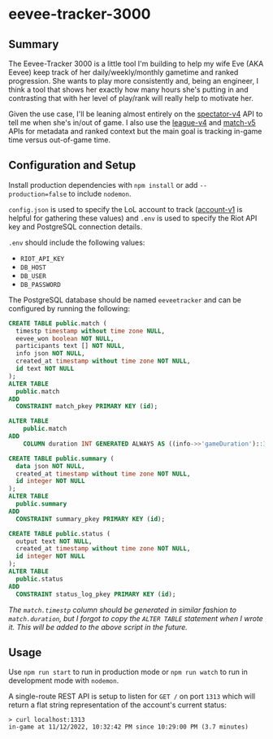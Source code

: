 # eevee-tracker-3000

## Summary
The Eevee-Tracker 3000 is a little tool I'm building to help my wife Eve (AKA Eevee) keep track of her daily/weekly/monthly gametime and ranked progression. She wants to play more consistently and, being an engineer, I think a tool that shows her exactly how many hours she's putting in and contrasting that with her level of play/rank will really help to motivate her.

Given the use case, I'll be leaning almost entirely on the [spectator-v4](https://developer.riotgames.com/apis#spectator-v4) API to tell me when she's in/out of game. I also use the [league-v4](https://developer.riotgames.com/apis#league-v4) and [match-v5](https://developer.riotgames.com/apis#match-v5) APIs for metadata and ranked context but the main goal is tracking in-game time versus out-of-game time.

## Configuration and Setup
Install production dependencies with `npm install` or add `--production=false` to include `nodemon`.

`config.json` is used to specify the LoL account to track ([account-v1](https://developer.riotgames.com/apis#account-v1) is helpful for gathering these values) and `.env` is used to specify the Riot API key and PostgreSQL connection details.

`.env` should include the following values:
- `RIOT_API_KEY`
- `DB_HOST`
- `DB_USER`
- `DB_PASSWORD`

The PostgreSQL database should be named `eeveetracker` and can be configured by running the following:

```sql
CREATE TABLE public.match (
  timestp timestamp without time zone NULL,
  eevee_won boolean NOT NULL,
  participants text [] NOT NULL,
  info json NOT NULL,
  created_at timestamp without time zone NOT NULL,
  id text NOT NULL
);
ALTER TABLE
  public.match
ADD
  CONSTRAINT match_pkey PRIMARY KEY (id);

ALTER TABLE
	public.match
ADD
	COLUMN duration INT GENERATED ALWAYS AS ((info->>'gameDuration')::INT) STORED;

CREATE TABLE public.summary (
  data json NOT NULL,
  created_at timestamp without time zone NOT NULL,
  id integer NOT NULL
);
ALTER TABLE
  public.summary
ADD
  CONSTRAINT summary_pkey PRIMARY KEY (id);

CREATE TABLE public.status (
  output text NOT NULL,
  created_at timestamp without time zone NOT NULL,
  id integer NOT NULL
);
ALTER TABLE
  public.status
ADD
  CONSTRAINT status_log_pkey PRIMARY KEY (id);
```

*The `match.timestp` column should be generated in similar fashion to `match.duration`, but I forgot to copy the `ALTER TABLE` statement when I wrote it. This will be added to the above script in the future.*

## Usage

Use `npm run start` to run in production mode or `npm run watch` to run in development mode with `nodemon`.

A single-route REST API is setup to listen for `GET /` on port `1313` which will return a flat string representation of the account's current status:

```
> curl localhost:1313
in-game at 11/12/2022, 10:32:42 PM since 10:29:00 PM (3.7 minutes)
```
